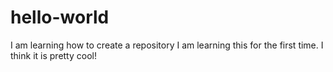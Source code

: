 # hello-world
I am learning how to create a repository 
I am learning this for the first time.
I think it is pretty cool!

